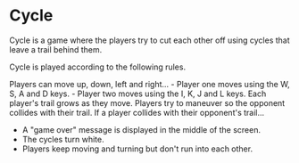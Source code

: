 # Cycle
Cycle is a game where the players try to cut each other off using cycles that leave a trail behind them.

Cycle is played according to the following rules.

Players can move up, down, left and right...
    - Player one moves using the W, S, A and D keys.
    - Player two moves using the I, K, J and L keys.
Each player's trail grows as they move.
Players try to maneuver so the opponent collides with their trail.
If a player collides with their opponent's trail...
   - A "game over" message is displayed in the middle of the screen.
   - The cycles turn white.
   - Players keep moving and turning but don't run into each other.
